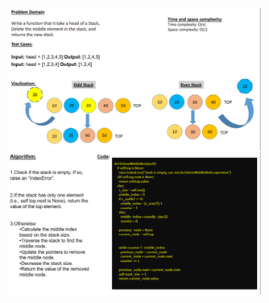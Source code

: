 ![my_whitebord for the code challenge 01](Pic-1.png)
![my_whitebord for the code challenge 01](Pic-2.png)